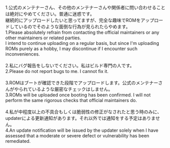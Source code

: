 1.公式のメンテナーさん、その他のメンテナーさんや関係者に問い合わせることは絶対にやめてください。普通に迷惑です。<br>
継続的にアップロードしたいと思ってますが、完全な趣味でROMをアップロードしているのでそのような面倒な行為が見られたらやめます。<br>
1.Please absolutely refrain from contacting the official maintainers or any other maintainers or related parties.<br>
  I intend to continue uploading on a regular basis, but since I'm uploading ROMs purely as a hobby, I may discontinue if I encounter such inconveniences.<br>
<br>
2.私にバグ報告をしないでください。私はビルド専門の人です。<br>
2.Please do not report bugs to me. I cannot fix it.<br>
<br>
3.ROMはブートが確認できた段階でアップロードします。公式のメンテナーさんがやられているような厳密なチェックはしません。<br>
3.ROMs will be uploaded once booting has been confirmed. I will not perform the same rigorous checks that official maintainers do.<br>
<br>
4.私が中程度以上の不具合もしくは脆弱性の修正がなされたと思う時のみに、updaterによる更新通知があります。それ以外では通知をする予定はありません。<br>
4.An update notification will be issued by the updater solely when I have assessed that a moderate or severe defect or vulnerability has been remediated.<br>
